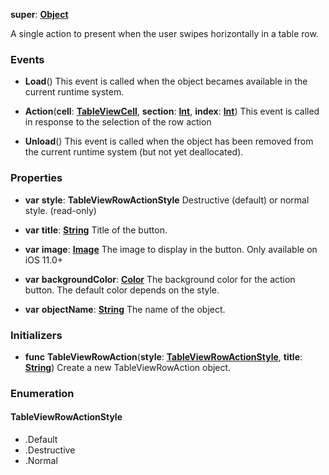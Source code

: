 **super**: **[Object](Object.md)**

A single action to present when the user swipes horizontally in a table row.

### Events

* **Load**()
This event is called when the object becames available in the current runtime system.

* **Action**(**cell**: **[TableViewCell](TableViewCell.md)**, **section**: **[Int](../gravity/types.md)**, **index**: **[Int](../gravity/types.md)**)
This event is called in response to the selection of the row action

* **Unload**()
This event is called when the object has been removed from the current runtime system (but not yet deallocated).



### Properties

* **var** **style**: **TableViewRowActionStyle**
Destructive (default) or normal style. \(read-only\)

* **var** **title**: **[String](../gravity/types.md)**
Title of the button.

* **var** **image**: **[Image](Image.md)**
The image to display in the button. Only available on iOS 11.0+

* **var** **backgroundColor**: **[Color](Color.md)**
The background color for the action button. The default color depends on the style.

* **var** **objectName**: **[String](../gravity/types.md)**
The name of the object.



### Initializers

* **func** **TableViewRowAction**(**style**: **<a href="#_enum_TableViewRowActionStyle">TableViewRowActionStyle</a>**, **title**: **[String](../gravity/types.md)**)
Create a new TableViewRowAction object.





### Enumeration

#### TableViewRowActionStyle
 * .Default
 * .Destructive
 * .Normal



